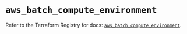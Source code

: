 # `aws_batch_compute_environment`

Refer to the Terraform Registry for docs: [`aws_batch_compute_environment`](https://registry.terraform.io/providers/hashicorp/aws/6.19.0/docs/resources/batch_compute_environment).
